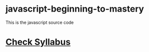 # javascript-beginning-to-mastery
This is the javascript source code
<h1><a href="https://docs.google.com/document/d/1szmtyiymgBkIrsvtMzTESIh80uP2bUZGQ4BYAsdvfBM/edit">Check Syllabus</a></h1>

